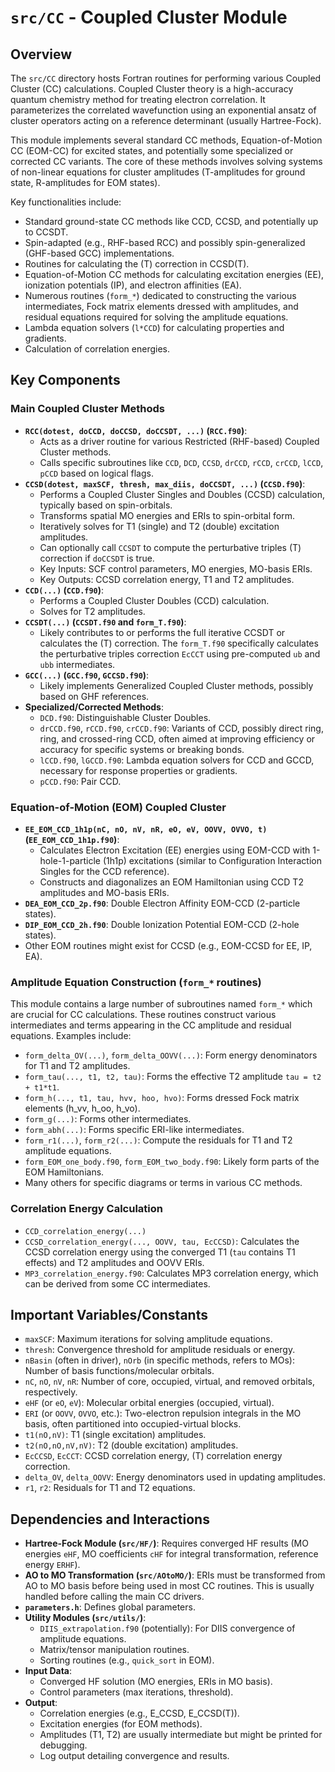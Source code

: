 # `src/CC` - Coupled Cluster Module

## Overview

The `src/CC` directory hosts Fortran routines for performing various Coupled Cluster (CC) calculations. Coupled Cluster theory is a high-accuracy quantum chemistry method for treating electron correlation. It parameterizes the correlated wavefunction using an exponential ansatz of cluster operators acting on a reference determinant (usually Hartree-Fock).

This module implements several standard CC methods, Equation-of-Motion CC (EOM-CC) for excited states, and potentially some specialized or corrected CC variants. The core of these methods involves solving systems of non-linear equations for cluster amplitudes (T-amplitudes for ground state, R-amplitudes for EOM states).

Key functionalities include:
*   Standard ground-state CC methods like CCD, CCSD, and potentially up to CCSDT.
*   Spin-adapted (e.g., RHF-based RCC) and possibly spin-generalized (GHF-based GCC) implementations.
*   Routines for calculating the (T) correction in CCSD(T).
*   Equation-of-Motion CC methods for calculating excitation energies (EE), ionization potentials (IP), and electron affinities (EA).
*   Numerous routines (`form_*`) dedicated to constructing the various intermediates, Fock matrix elements dressed with amplitudes, and residual equations required for solving the amplitude equations.
*   Lambda equation solvers (`l*CCD`) for calculating properties and gradients.
*   Calculation of correlation energies.

## Key Components

### Main Coupled Cluster Methods
*   **`RCC(dotest, doCCD, doCCSD, doCCSDT, ...)` (`RCC.f90`)**:
    *   Acts as a driver routine for various Restricted (RHF-based) Coupled Cluster methods.
    *   Calls specific subroutines like `CCD`, `DCD`, `CCSD`, `drCCD`, `rCCD`, `crCCD`, `lCCD`, `pCCD` based on logical flags.
*   **`CCSD(dotest, maxSCF, thresh, max_diis, doCCSDT, ...)` (`CCSD.f90`)**:
    *   Performs a Coupled Cluster Singles and Doubles (CCSD) calculation, typically based on spin-orbitals.
    *   Transforms spatial MO energies and ERIs to spin-orbital form.
    *   Iteratively solves for T1 (single) and T2 (double) excitation amplitudes.
    *   Can optionally call `CCSDT` to compute the perturbative triples (T) correction if `doCCSDT` is true.
    *   Key Inputs: SCF control parameters, MO energies, MO-basis ERIs.
    *   Key Outputs: CCSD correlation energy, T1 and T2 amplitudes.
*   **`CCD(...)` (`CCD.f90`)**:
    *   Performs a Coupled Cluster Doubles (CCD) calculation.
    *   Solves for T2 amplitudes.
*   **`CCSDT(...)` (`CCSDT.f90` and `form_T.f90`)**:
    *   Likely contributes to or performs the full iterative CCSDT or calculates the (T) correction. The `form_T.f90` specifically calculates the perturbative triples correction `EcCCT` using pre-computed `ub` and `ubb` intermediates.
*   **`GCC(...)` (`GCC.f90`, `GCCSD.f90`)**:
    *   Likely implements Generalized Coupled Cluster methods, possibly based on GHF references.
*   **Specialized/Corrected Methods**:
    *   `DCD.f90`: Distinguishable Cluster Doubles.
    *   `drCCD.f90`, `rCCD.f90`, `crCCD.f90`: Variants of CCD, possibly direct ring, ring, and crossed-ring CCD, often aimed at improving efficiency or accuracy for specific systems or breaking bonds.
    *   `lCCD.f90`, `lGCCD.f90`: Lambda equation solvers for CCD and GCCD, necessary for response properties or gradients.
    *   `pCCD.f90`: Pair CCD.

### Equation-of-Motion (EOM) Coupled Cluster
*   **`EE_EOM_CCD_1h1p(nC, nO, nV, nR, eO, eV, OOVV, OVVO, t)` (`EE_EOM_CCD_1h1p.f90`)**:
    *   Calculates Electron Excitation (EE) energies using EOM-CCD with 1-hole-1-particle (1h1p) excitations (similar to Configuration Interaction Singles for the CCD reference).
    *   Constructs and diagonalizes an EOM Hamiltonian using CCD T2 amplitudes and MO-basis ERIs.
*   **`DEA_EOM_CCD_2p.f90`**: Double Electron Affinity EOM-CCD (2-particle states).
*   **`DIP_EOM_CCD_2h.f90`**: Double Ionization Potential EOM-CCD (2-hole states).
*   Other EOM routines might exist for CCSD (e.g., EOM-CCSD for EE, IP, EA).

### Amplitude Equation Construction (`form_*` routines)
This module contains a large number of subroutines named `form_*` which are crucial for CC calculations. These routines construct various intermediates and terms appearing in the CC amplitude and residual equations. Examples include:
*   `form_delta_OV(...)`, `form_delta_OOVV(...)`: Form energy denominators for T1 and T2 amplitudes.
*   `form_tau(..., t1, t2, tau)`: Forms the effective T2 amplitude `tau = t2 + t1*t1`.
*   `form_h(..., t1, tau, hvv, hoo, hvo)`: Forms dressed Fock matrix elements (h_vv, h_oo, h_vo).
*   `form_g(...)`: Forms other intermediates.
*   `form_abh(...)`: Forms specific ERI-like intermediates.
*   `form_r1(...)`, `form_r2(...)`: Compute the residuals for T1 and T2 amplitude equations.
*   `form_EOM_one_body.f90`, `form_EOM_two_body.f90`: Likely form parts of the EOM Hamiltonians.
*   Many others for specific diagrams or terms in various CC methods.

### Correlation Energy Calculation
*   `CCD_correlation_energy(...)`
*   `CCSD_correlation_energy(..., OOVV, tau, EcCCSD)`: Calculates the CCSD correlation energy using the converged T1 (`tau` contains T1 effects) and T2 amplitudes and OOVV ERIs.
*   `MP3_correlation_energy.f90`: Calculates MP3 correlation energy, which can be derived from some CC intermediates.

## Important Variables/Constants

*   `maxSCF`: Maximum iterations for solving amplitude equations.
*   `thresh`: Convergence threshold for amplitude residuals or energy.
*   `nBasin` (often in driver), `nOrb` (in specific methods, refers to MOs): Number of basis functions/molecular orbitals.
*   `nC`, `nO`, `nV`, `nR`: Number of core, occupied, virtual, and removed orbitals, respectively.
*   `eHF` (or `eO`, `eV`): Molecular orbital energies (occupied, virtual).
*   `ERI` (or `OOVV`, `OVVO`, etc.): Two-electron repulsion integrals in the MO basis, often partitioned into occupied-virtual blocks.
*   `t1(nO,nV)`: T1 (single excitation) amplitudes.
*   `t2(nO,nO,nV,nV)`: T2 (double excitation) amplitudes.
*   `EcCCSD`, `EcCCT`: CCSD correlation energy, (T) correlation energy correction.
*   `delta_OV`, `delta_OOVV`: Energy denominators used in updating amplitudes.
*   `r1`, `r2`: Residuals for T1 and T2 equations.

## Dependencies and Interactions

*   **Hartree-Fock Module (`src/HF/`)**: Requires converged HF results (MO energies `eHF`, MO coefficients `cHF` for integral transformation, reference energy `ERHF`).
*   **AO to MO Transformation (`src/AOtoMO/`)**: ERIs must be transformed from AO to MO basis before being used in most CC routines. This is usually handled before calling the main CC drivers.
*   **`parameters.h`**: Defines global parameters.
*   **Utility Modules (`src/utils/`)**:
    *   `DIIS_extrapolation.f90` (potentially): For DIIS convergence of amplitude equations.
    *   Matrix/tensor manipulation routines.
    *   Sorting routines (e.g., `quick_sort` in EOM).
*   **Input Data**:
    *   Converged HF solution (MO energies, ERIs in MO basis).
    *   Control parameters (max iterations, threshold).
*   **Output**:
    *   Correlation energies (e.g., E_CCSD, E_CCSD(T)).
    *   Excitation energies (for EOM methods).
    *   Amplitudes (T1, T2) are usually intermediate but might be printed for debugging.
    *   Log output detailing convergence and results.
